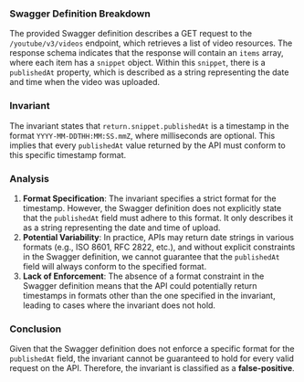 ### Swagger Definition Breakdown
The provided Swagger definition describes a GET request to the `/youtube/v3/videos` endpoint, which retrieves a list of video resources. The response schema indicates that the response will contain an `items` array, where each item has a `snippet` object. Within this `snippet`, there is a `publishedAt` property, which is described as a string representing the date and time when the video was uploaded.

### Invariant
The invariant states that `return.snippet.publishedAt` is a timestamp in the format `YYYY-MM-DDTHH:MM:SS.mmZ`, where milliseconds are optional. This implies that every `publishedAt` value returned by the API must conform to this specific timestamp format.

### Analysis
1. **Format Specification**: The invariant specifies a strict format for the timestamp. However, the Swagger definition does not explicitly state that the `publishedAt` field must adhere to this format. It only describes it as a string representing the date and time of upload.
2. **Potential Variability**: In practice, APIs may return date strings in various formats (e.g., ISO 8601, RFC 2822, etc.), and without explicit constraints in the Swagger definition, we cannot guarantee that the `publishedAt` field will always conform to the specified format.
3. **Lack of Enforcement**: The absence of a format constraint in the Swagger definition means that the API could potentially return timestamps in formats other than the one specified in the invariant, leading to cases where the invariant does not hold.

### Conclusion
Given that the Swagger definition does not enforce a specific format for the `publishedAt` field, the invariant cannot be guaranteed to hold for every valid request on the API. Therefore, the invariant is classified as a **false-positive**.
